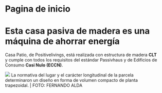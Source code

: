 # Pagina de inicio

# Esta casa pasiva de madera es una máquina de ahorrar energía

Casa Patio, de Positivelivings, está realizada con estructura de madera **CLT** y cumple con todos los requisitos del estándar Passivhaus y de Edificios de Consumo **Casi Nulo (ECCN)**.

![](casa-patio-1280x794.jpg)
La normativa del lugar y el carácter longitudinal de la parcela determinaron un diseño en forma de volumen compacto de planta trapezoidal. | FOTO: FERNANDO ALDA

```{tableofcontents}
```
